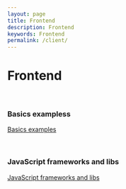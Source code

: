 ```yaml
---
layout: page
title: Frontend
description: Frontend
keywords: Frontend
permalink: /client/
---
```


# Frontend

<br/>

### Basics exampless

[Basics examples](/client/js/basics/)

<br/>

### JavaScript frameworks and libs

[JavaScript frameworks and libs](/client/frameworks/)
